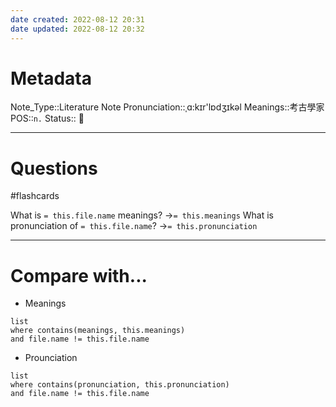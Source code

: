 ```yaml
---
date created: 2022-08-12 20:31
date updated: 2022-08-12 20:32
---
```


# Metadata

Note_Type::Literature Note
Pronunciation::ˌɑ:kɪr'lɒdʒɪkəl
Meanings::考古學家
POS::`n.`
Status:: 👶

---

# Questions

#flashcards

What is `= this.file.name` meanings? ->`= this.meanings` <!--SR:!2022-09-02,16,290-->
What is pronunciation of `= this.file.name`? ->`= this.pronunciation` <!--SR:!2022-08-30,13,290-->

---

# Compare with...

- Meanings

```dataview
list
where contains(meanings, this.meanings)
and file.name != this.file.name
```

- Prounciation

```dataview
list
where contains(pronunciation, this.pronunciation)
and file.name != this.file.name
```
